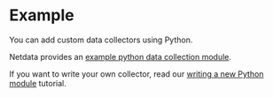 <!--
title: "Example"
custom_edit_url: https://github.com/netdata/netdata/edit/master/collectors/python.d.plugin/example/README.md
-->

# Example

You can add custom data collectors using Python.

Netdata provides an [example python data collection module](https://github.com/netdata/netdata/tree/master/collectors/python.d.plugin/example).

If you want to write your own collector, read our [writing a new Python module](/collectors/python.d.plugin/README.md#how-to-write-a-new-module) tutorial.


